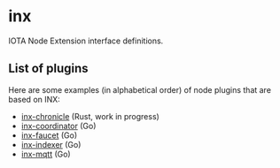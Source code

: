 # inx

IOTA Node Extension interface definitions.

## List of plugins

Here are some examples (in alphabetical order) of node plugins that are based on INX:

* [inx-chronicle](https://github.com/iotaledger/inx-chronicle) (Rust, work in progress)
* [inx-coordinator](https://github.com/gohornet/inx-coordinator) (Go)
* [inx-faucet](https://github.com/gohornet/inx-faucet) (Go)
* [inx-indexer](https://github.com/gohornet/inx-indexer) (Go)
* [inx-mqtt](https://github.com/gohornet/inx-mqtt) (Go)
